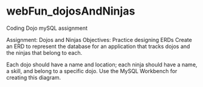 # webFun_dojosAndNinjas
Coding Dojo mySQL assignment

Assignment: Dojos and Ninjas
Objectives:
Practice designing ERDs
Create an ERD to represent the database for an application that tracks dojos and the ninjas that belong to each.

Each dojo should have a name and location; each ninja should have a name, a skill, and belong to a specific dojo. Use the MySQL Workbench for creating this diagram.
